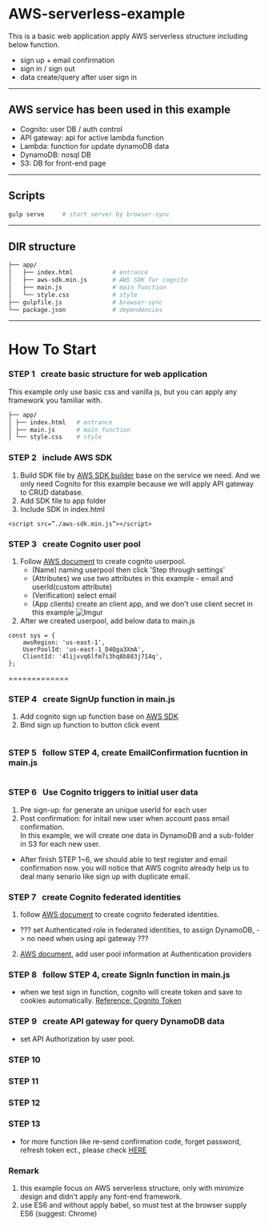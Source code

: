 # AWS-serverless-example
This is a basic web application apply AWS serverless structure including below function.
- sign up + email confirmation
- sign in / sign out
- data create/query after user sign in


---
## AWS service has been used in this example 
- Cognito: user DB / auth control
- API gateway: api for active lambda function 
- Lambda: function for update dynamoDB data
- DynamoDB: nosql DB
- S3: DB for front-end page

---
## Scripts
``` bash
gulp serve     # start server by browser-sync 
```

---
## DIR structure
``` bash
├── app/
│   ├── index.html           # entrance
│   ├── aws-sdk.min.js       # AWS SDK for cognito
│   ├── main.js              # main function 
│   └── style.css            # style
├── gulpfile.js              # browser-sync
└── package.json             # dependencies
```


---
# How To Start
### <b>STEP 1 &nbsp;</b> create basic structure for web application
This example only use basic css and vanilla js, but you can apply any framework you familiar with.
``` bash
├── app/
│ ├── index.html   # entrance
│ ├── main.js      # main function
│ └── style.css    # style
```

### <b>STEP 2 &nbsp;</b> include AWS SDK
1. Build SDK file by [AWS SDK builder](https://sdk.amazonaws.com/builder/js/) base on the service we need.
And we only need Cognito for this example because we will apply API gateway to CRUD database.
2. Add SDK file to app folder
3. Include SDK in index.html
```
<script src=”./aws-sdk.min.js”></script>
```

### <b>STEP 3 &nbsp;</b> create Cognito user pool
1. Follow [AWS document](http://docs.aws.amazon.com/zh_cn/cognito/latest/developerguide/create-new-user-pool-console-quickstart.html?shortFooter=true) to create cognito userpool. 
    - (Name) naming userpool then click 'Step through settings'
    - (Attributes) we use two attributes in this example - email and userId(custom attribute)
    - (Verification) select email
    - (App clients) create an client app, and we don't use client secret in this example
![Imgur](http://i.imgur.com/esqAj9R.png)
2. After we created userpool, add below data to main.js
```
const sys = {
    awsRegion: 'us-east-1',
    UserPoolId: 'us-east-1_D4Qga3XmA',
    ClientId: '4lijvvq6lfm7i3hq8b883j714q',
};
```
=============

### <b>STEP 4 &nbsp;</b> create SignUp function in main.js
1. Add cognito sign up function base on [AWS SDK](https://github.com/aws/amazon-cognito-identity-js/)
2. Bind sign up function to button click event
```

```

### <b>STEP 5 &nbsp;</b> follow STEP 4, create EmailConfirmation fucntion in main.js
```
```

### <b>STEP 6 &nbsp;</b> Use Cognito triggers to initial user data
1. Pre sign-up: for generate an unique userId for each user
2. Post confirmation: for initail new user when account pass email confirmation.<br>
In this example, we will create one data in DynamoDB and a sub-folder in S3 for each new user.
* After finish STEP 1~6, we should able to test register and email confirmation now. you will notice that AWS cognito already help us to deal many senario like sign up with duplicate email.

### <b>STEP 7 &nbsp;</b> create Cognito federated identities
1. follow [AWS document](http://docs.aws.amazon.com/zh_cn/cognito/latest/developerguide/getting-started-with-identity-pools.html?shortFooter=true) to create cognito federated identities.<br>
* ??? set Authenticated role in federated identities, to assign DynamoDB, -> no need when using api gateway ???
2. [AWS document](http://docs.aws.amazon.com/zh_cn/cognito/latest/developerguide/amazon-cognito-integrating-user-pools-with-identity-pools.html), add user pool information at Authentication providers

### <b>STEP 8 &nbsp;</b> follow STEP 4, create SignIn function in main.js
* when we test sign in function, cognito will create token and save to cookies automatically. [Reference: Cognito Token](http://docs.aws.amazon.com/zh_cn/cognito/latest/developerguide/amazon-cognito-user-pools-using-tokens-with-identity-providers.html)

### <b>STEP 9 &nbsp;</b> create API gateway for query DynamoDB data
* set API Authorization by user pool. 

### <b>STEP 10 &nbsp;</b> 
### <b>STEP 11 &nbsp;</b> 
### <b>STEP 12 &nbsp;</b> 
### <b>STEP 13 &nbsp;</b> 
* for more function like re-send confirmation code, forget password, refresh token ect., please check [HERE](https://github.com/aws/amazon-cognito-identity-js/)

### Remark
1. this example focus on AWS serverless structure, only with minimize design and didn't apply any font-end framework.
2. use ES6 and without apply babel, so must test at the browser supply ES6 (suggest: Chrome)